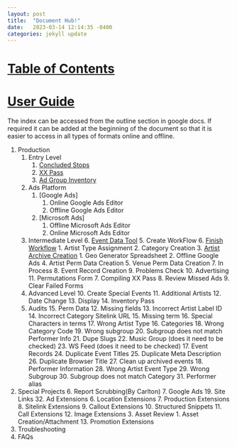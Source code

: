 ```yaml
---
layout: post
title:  "Document Hub!"
date:   2023-03-14 12:14:35 -0400
categories: jekyll update
---
```



# **<span style="text-decoration:underline;">Table of Contents</span>**


# **<span style="text-decoration:underline;">User Guide</span>**

The index can be accessed from the outline section in google docs. If required it can be added at the beginning of the document so that it is easier to access in all types of formats online and offline.



1. Production
    1. Entry Level
        1. [Concluded Stops](https://docs.google.com/document/u/0/d/1sMYaKqrV2OIC4HXf7qUICb3fNY7bLRsU6IneSEFdhxU/edit)
        2. [XX Pass](https://docs.google.com/document/u/0/d/1eA4tLYEZ9m1aG748qYQ12pFYZcIgS6PCmXbWSuhuytc/edit)
        3. [Ad Group Inventory](https://docs.google.com/document/u/0/d/1NsVGAf4WS0bcOthk1dJl_GC3AQi8tgCS-v0QqgKlgrI/edit)
    2. Ads Platform
        1. [Google Ads]
            1. Online Google Ads Editor
            2. Offline Google Ads Editor
        2. [Microsoft Ads]
            1. Offline Microsoft Ads Editor
            2. Online Microsoft Ads Editor
    3. Intermediate Level
        6. [Event Data Tool](https://docs.google.com/document/u/0/d/1JOCiQvNO5WawCXlQYNzFWhnNdBCRmBm_1FTFSH979YM/edit)
            5. Create WorkFlow
            6. [Finish Workflow](https://docs.google.com/document/u/0/d/1VpSl7SF1tsLbcdejA0Y0mVBs-1ZPrFrAxqCffuWD2u8/edit)
                1. Artist Type Assignment
                2. Category Creation
                3. [Artist Archive Creation](https://docs.google.com/document/u/0/d/1eWNSvkvodJ-p-tUUNsHzJ5F16_tmGHUWnFhliae2AGM/edit)
                    1. Geo Generator Spreadsheet
                    2. Offline Google Ads
                4. Artist Perm Data Creation
                5. Venue Perm Data Creation
            7. In Process
            8. Event Record Creation
            9. Problems Check
            10. Advertising
            11. Permutations Form
        7. Compiling XX Pass
        8. Review Missed Ads
        9. Clear Failed Forms
    4. Advanced Level
        10. Create Special Events
        11. Additional Artists
        12. Date Change
        13. Display
        14. Inventory Pass
    5. Audits
        15. Perm Data
            12. Missing fields
            13. Incorrect Artist Label ID
            14. Incorrect Category Sitelink URL
            15. Missing term
            16. Special Characters in terms
            17. Wrong Artist Type
        16. Categories
            18. Wrong Category Code
            19. Wrong subgroup
            20. Subgroup does not match Performer Info
            21. Dupe Slugs
            22. Music Group (does it need to be checked)
            23. WS Feed (does it need to be checked)
        17. Event Records
            24. Duplicate Event Titles
            25. Duplicate Meta Description
            26. Duplicate Browser Title
            27. Clean up archived events
        18. Performer Information
            28. Wrong Artist Event Type
            29. Wrong Subgroup
            30. Subgroup does not match Category
            31. Performer alias
2. Special Projects
    6. Report Scrubbing(By Carlton)
    7. Google Ads
        19. Site Links
            32. Ad Extensions
                6. Location Extensions
                7. Production Extensions
                8. Sitelink Extensions
                9. Callout Extensions
                10. Structured Snippets
                11. Call Extensions
                12. Image Extensions
                    3. Asset Review
                        1. Asset Creation/Attachment
                13. Promotion Extensions
3. Troubleshooting
4. FAQs


